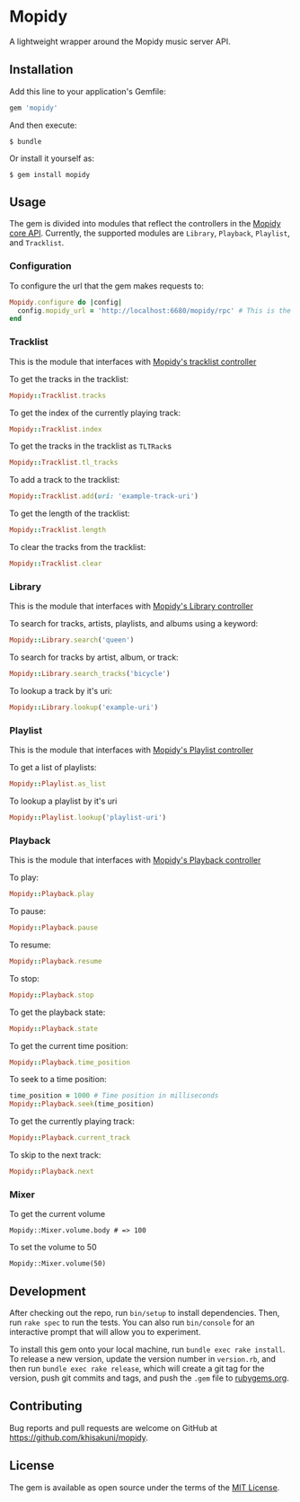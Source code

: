 # Mopidy

A lightweight wrapper around the Mopidy music server API.

## Installation

Add this line to your application's Gemfile:

```ruby
gem 'mopidy'
```

And then execute:

    $ bundle

Or install it yourself as:

    $ gem install mopidy

## Usage

The gem is divided into modules that reflect the controllers in the [Mopidy core API](https://docs.mopidy.com/en/latest/api/core).
Currently, the supported modules are `Library`, `Playback`, `Playlist`, and `Tracklist`.

### Configuration

To configure the url that the gem makes requests to:
```ruby
Mopidy.configure do |config|
  config.mopidy_url = 'http://localhost:6680/mopidy/rpc' # This is the default
end
```

### Tracklist

This is the module that interfaces with [Mopidy's tracklist controller](https://docs.mopidy.com/en/latest/api/core/#tracklist-controller)

To get the tracks in the tracklist:
```ruby
Mopidy::Tracklist.tracks
```

To get the index of the currently playing track:
```ruby
Mopidy::Tracklist.index
```

To get the tracks in the tracklist as `TLTRack`s
```ruby
Mopidy::Tracklist.tl_tracks
```

To add a track to the tracklist:
```ruby
Mopidy::Tracklist.add(uri: 'example-track-uri')
```

To get the length of the tracklist:
```ruby
Mopidy::Tracklist.length
```

To clear the tracks from the tracklist:
```ruby
Mopidy::Tracklist.clear
```

### Library

This is the module that interfaces with [Mopidy's Library controller](https://docs.mopidy.com/en/latest/api/core/#library-controller)

To search for tracks, artists, playlists, and albums using a keyword:
```ruby
Mopidy::Library.search('queen')
```

To search for tracks by artist, album, or track:
```ruby
Mopidy::Library.search_tracks('bicycle')
```

To lookup a track by it's uri:

```ruby
Mopidy::Library.lookup('example-uri')
```

### Playlist

This is the module that interfaces with [Mopidy's Playlist controller](https://docs.mopidy.com/en/latest/api/core/#playlist-controller)

To get a list of playlists:
```ruby
Mopidy::Playlist.as_list
```

To lookup a playlist by it's uri
```ruby
Mopidy::Playlist.lookup('playlist-uri')
```

### Playback

This is the module that interfaces with [Mopidy's Playback controller](https://docs.mopidy.com/en/latest/api/core/#playlist-controller)

To play:
```ruby
Mopidy::Playback.play
```

To pause:
```ruby
Mopidy::Playback.pause
```

To resume:
```ruby
Mopidy::Playback.resume
```

To stop:
```ruby
Mopidy::Playback.stop
```

To get the playback state:
```ruby
Mopidy::Playback.state
```

To get the current time position:
```ruby
Mopidy::Playback.time_position
```

To seek to a time position:
```ruby
time_position = 1000 # Time position in milliseconds
Mopidy::Playback.seek(time_position)
```

To get the currently playing track:
```ruby
Mopidy::Playback.current_track
```

To skip to the next track:
```ruby
Mopidy::Playback.next
```

### Mixer

To get the current volume

```
Mopidy::Mixer.volume.body # => 100
```

To set the volume to 50
```
Mopidy::Mixer.volume(50)
```

## Development

After checking out the repo, run `bin/setup` to install dependencies. Then, run `rake spec` to run the tests. You can also run `bin/console` for an interactive prompt that will allow you to experiment.

To install this gem onto your local machine, run `bundle exec rake install`. To release a new version, update the version number in `version.rb`, and then run `bundle exec rake release`, which will create a git tag for the version, push git commits and tags, and push the `.gem` file to [rubygems.org](https://rubygems.org).

## Contributing

Bug reports and pull requests are welcome on GitHub at https://github.com/khisakuni/mopidy.


## License

The gem is available as open source under the terms of the [MIT License](http://opensource.org/licenses/MIT).
